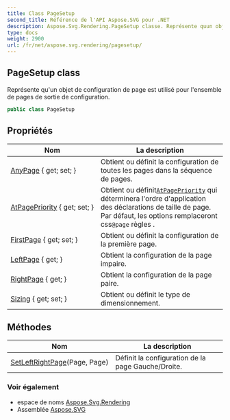 ```yaml
---
title: Class PageSetup
second_title: Référence de l'API Aspose.SVG pour .NET
description: Aspose.Svg.Rendering.PageSetup classe. Représente quun objet de configuration de page est utilisé pour lensemble de pages de sortie de configuration.
type: docs
weight: 2900
url: /fr/net/aspose.svg.rendering/pagesetup/
---
```

## PageSetup class

Représente qu'un objet de configuration de page est utilisé pour l'ensemble de pages de sortie de configuration.

```csharp
public class PageSetup
```

## Propriétés

| Nom | La description |
| --- | --- |
| [AnyPage](../../aspose.svg.rendering/pagesetup/anypage/) { get; set; } | Obtient ou définit la configuration de toutes les pages dans la séquence de pages. |
| [AtPagePriority](../../aspose.svg.rendering/pagesetup/atpagepriority/) { get; set; } | Obtient ou définit[`AtPagePriority`](../atpagepriority/) qui déterminera l'ordre d'application des déclarations de taille de page. Par défaut, les options remplaceront css`@page` règles . |
| [FirstPage](../../aspose.svg.rendering/pagesetup/firstpage/) { get; set; } | Obtient ou définit la configuration de la première page. |
| [LeftPage](../../aspose.svg.rendering/pagesetup/leftpage/) { get; } | Obtient la configuration de la page impaire. |
| [RightPage](../../aspose.svg.rendering/pagesetup/rightpage/) { get; } | Obtient la configuration de la page paire. |
| [Sizing](../../aspose.svg.rendering/pagesetup/sizing/) { get; set; } | Obtient ou définit le type de dimensionnement. |

## Méthodes

| Nom | La description |
| --- | --- |
| [SetLeftRightPage](../../aspose.svg.rendering/pagesetup/setleftrightpage/)(Page, Page) | Définit la configuration de la page Gauche/Droite. |

### Voir également

* espace de noms [Aspose.Svg.Rendering](../../aspose.svg.rendering/)
* Assemblée [Aspose.SVG](../../)


